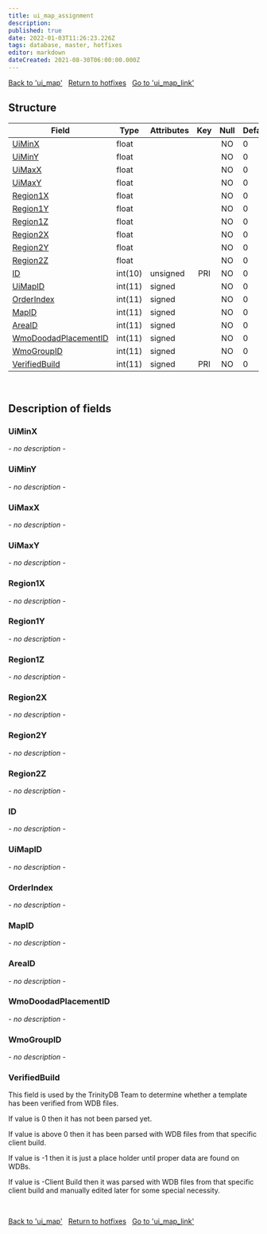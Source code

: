 ```yaml
---
title: ui_map_assignment
description: 
published: true
date: 2022-01-03T11:26:23.226Z
tags: database, master, hotfixes
editor: markdown
dateCreated: 2021-08-30T06:00:00.000Z
---
```


<a href="https://trinitycore.info/en/database/master/hotfixes/ui_map" class="mt-5 v-btn v-btn--depressed v-btn--flat v-btn--outlined theme--light v-size--default darkblue--text text--lighten-3"><span class="v-btn__content"><i aria-hidden="true" class="v-icon notranslate v-icon--left mdi mdi-arrow-left theme--light"></i><span>Back to 'ui_map'</span></span></a>&nbsp;&nbsp;&nbsp;<a href="https://trinitycore.info/en/database/master/hotfixes/home" class="mt-5 v-btn v-btn--depressed v-btn--flat v-btn--outlined theme--light v-size--default darkblue--text text--lighten-3"><span class="v-btn__content"><i aria-hidden="true" class="v-icon notranslate v-icon--left mdi mdi-home-outline theme--light"></i><span>Return to hotfixes</span></span></a>&nbsp;&nbsp;&nbsp;<a href="https://trinitycore.info/en/database/master/hotfixes/ui_map_link" class="mt-5 v-btn v-btn--depressed v-btn--flat v-btn--outlined theme--light v-size--default darkblue--text text--lighten-3"><span class="v-btn__content"><span>Go to 'ui_map_link'</span><i aria-hidden="true" class="v-icon notranslate v-icon--right mdi mdi-arrow-right theme--light"></i></span></a>

## Structure

| Field | Type | Attributes | Key | Null | Default | Extra | Comment |
| --- | --- | --- | :---: | :---: | --- | --- | --- |
| [UiMinX](#uiminx) | float |  |  | NO | 0 |  |  |
| [UiMinY](#uiminy) | float |  |  | NO | 0 |  |  |
| [UiMaxX](#uimaxx) | float |  |  | NO | 0 |  |  |
| [UiMaxY](#uimaxy) | float |  |  | NO | 0 |  |  |
| [Region1X](#region1x) | float |  |  | NO | 0 |  |  |
| [Region1Y](#region1y) | float |  |  | NO | 0 |  |  |
| [Region1Z](#region1z) | float |  |  | NO | 0 |  |  |
| [Region2X](#region2x) | float |  |  | NO | 0 |  |  |
| [Region2Y](#region2y) | float |  |  | NO | 0 |  |  |
| [Region2Z](#region2z) | float |  |  | NO | 0 |  |  |
| [ID](#id) | int(10) | unsigned | PRI | NO | 0 |  |  |
| [UiMapID](#uimapid) | int(11) | signed |  | NO | 0 |  |  |
| [OrderIndex](#orderindex) | int(11) | signed |  | NO | 0 |  |  |
| [MapID](#mapid) | int(11) | signed |  | NO | 0 |  |  |
| [AreaID](#areaid) | int(11) | signed |  | NO | 0 |  |  |
| [WmoDoodadPlacementID](#wmodoodadplacementid) | int(11) | signed |  | NO | 0 |  |  |
| [WmoGroupID](#wmogroupid) | int(11) | signed |  | NO | 0 |  |  |
| [VerifiedBuild](#verifiedbuild) | int(11) | signed | PRI | NO | 0 |  |  |
&nbsp;
## Description of fields

### UiMinX
*- no description -*
&nbsp;

### UiMinY
*- no description -*
&nbsp;

### UiMaxX
*- no description -*
&nbsp;

### UiMaxY
*- no description -*
&nbsp;

### Region1X
*- no description -*
&nbsp;

### Region1Y
*- no description -*
&nbsp;

### Region1Z
*- no description -*
&nbsp;

### Region2X
*- no description -*
&nbsp;

### Region2Y
*- no description -*
&nbsp;

### Region2Z
*- no description -*
&nbsp;

### ID
*- no description -*
&nbsp;

### UiMapID
*- no description -*
&nbsp;

### OrderIndex
*- no description -*
&nbsp;

### MapID
*- no description -*
&nbsp;

### AreaID
*- no description -*
&nbsp;

### WmoDoodadPlacementID
*- no description -*
&nbsp;

### WmoGroupID
*- no description -*
&nbsp;

### VerifiedBuild
This field is used by the TrinityDB Team to determine whether a template has been verified from WDB files.

If value is 0 then it has not been parsed yet.

If value is above 0 then it has been parsed with WDB files from that specific client build.

If value is -1 then it is just a place holder until proper data are found on WDBs.

If value is -Client Build then it was parsed with WDB files from that specific client build and manually edited later for some special necessity.

&nbsp;

<a href="https://trinitycore.info/en/database/master/hotfixes/ui_map" class="mt-5 v-btn v-btn--depressed v-btn--flat v-btn--outlined theme--light v-size--default darkblue--text text--lighten-3"><span class="v-btn__content"><i aria-hidden="true" class="v-icon notranslate v-icon--left mdi mdi-arrow-left theme--light"></i><span>Back to 'ui_map'</span></span></a>&nbsp;&nbsp;&nbsp;<a href="https://trinitycore.info/en/database/master/hotfixes/home" class="mt-5 v-btn v-btn--depressed v-btn--flat v-btn--outlined theme--light v-size--default darkblue--text text--lighten-3"><span class="v-btn__content"><i aria-hidden="true" class="v-icon notranslate v-icon--left mdi mdi-home-outline theme--light"></i><span>Return to hotfixes</span></span></a>&nbsp;&nbsp;&nbsp;<a href="https://trinitycore.info/en/database/master/hotfixes/ui_map_link" class="mt-5 v-btn v-btn--depressed v-btn--flat v-btn--outlined theme--light v-size--default darkblue--text text--lighten-3"><span class="v-btn__content"><span>Go to 'ui_map_link'</span><i aria-hidden="true" class="v-icon notranslate v-icon--right mdi mdi-arrow-right theme--light"></i></span></a>

